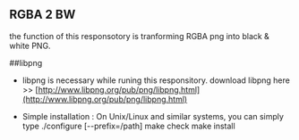 ## RGBA 2 BW
the function of this responsotory is tranforming RGBA png into black & white PNG.




##libpng
* libpng is necessary while runing this responsitory.
download libpng here >> [http://www.libpng.org/pub/png/libpng.html](http://www.libpng.org/pub/png/libpng.html)

* Simple installation  : On Unix/Linux and similar systems, you can simply type
    ./configure [--prefix=/path]
    make check
    make install